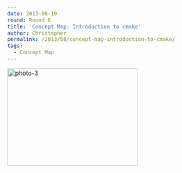 ```yaml
---
date: 2013-08-19
round: Round 6
title: 'Concept Map: Introduction to cmake'
author: Christopher
permalink: /2013/08/concept-map-introduction-to-cmake/
tags:
  - Concept Map
---
```

[<img class="alignnone size-medium wp-image-3944" alt="photo-3" src="http://files.software-carpentry.org/training-course/2013/08/photo-3-e1376920271950-300x224.jpg" width="300" height="224" />][1]

 [1]: http://files.software-carpentry.org/training-course/2013/08/photo-3-e1376920271950.jpg
